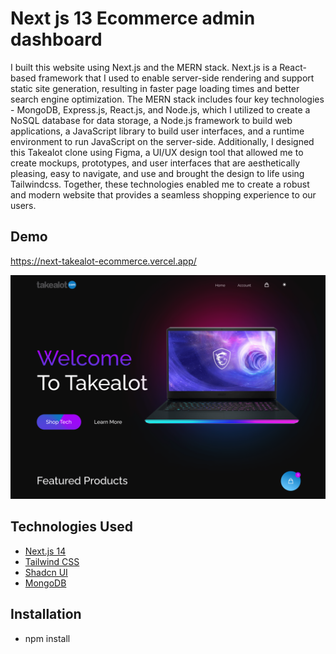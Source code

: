 # Next js 13 Ecommerce admin dashboard

I built this website using Next.js and the MERN stack. Next.js is a
React-based framework that I used to enable server-side rendering
and support static site generation, resulting in faster page loading
times and better search engine optimization. The MERN stack includes
four key technologies - MongoDB, Express.js, React.js, and Node.js,
which I utilized to create a NoSQL database for data storage, a
Node.js framework to build web applications, a JavaScript library to
build user interfaces, and a runtime environment to run JavaScript
on the server-side. Additionally, I designed this Takealot clone
using Figma, a UI/UX design tool that allowed me to create mockups,
prototypes, and user interfaces that are aesthetically pleasing,
easy to navigate, and use and brought the design to life using
Tailwindcss. Together, these technologies enabled me to create a
robust and modern website that provides a seamless shopping
experience to our users.

## Demo

https://next-takealot-ecommerce.vercel.app/

![Ethereal Notes Demo](public/next-takealot.png)

## Technologies Used

- [Next.js 14](https://nextjs.org/)
- [Tailwind CSS](https://tailwindcss.com/)
- [Shadcn UI](https://ui.shadcn.com/)
- [MongoDB](https://www.mongodb.com/)


## Installation

- npm install
